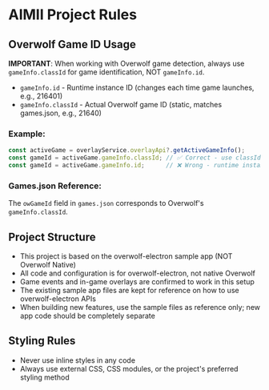 # AIMII Project Rules

## Overwolf Game ID Usage

**IMPORTANT**: When working with Overwolf game detection, always use `gameInfo.classId` for game identification, NOT `gameInfo.id`.

- `gameInfo.id` - Runtime instance ID (changes each time game launches, e.g., 216401)
- `gameInfo.classId` - Actual Overwolf game ID (static, matches games.json, e.g., 21640)

### Example:
```typescript
const activeGame = overlayService.overlayApi?.getActiveGameInfo();
const gameId = activeGame.gameInfo.classId; // ✅ Correct - use classId
const gameId = activeGame.gameInfo.id;      // ❌ Wrong - runtime instance ID
```

### Games.json Reference:
The `owGameId` field in `games.json` corresponds to Overwolf's `gameInfo.classId`.

## Project Structure

- This project is based on the overwolf-electron sample app (NOT Overwolf Native)
- All code and configuration is for overwolf-electron, not native Overwolf
- Game events and in-game overlays are confirmed to work in this setup
- The existing sample app files are kept for reference on how to use overwolf-electron APIs
- When building new features, use the sample files as reference only; new app code should be completely separate

## Styling Rules

- Never use inline styles in any code
- Always use external CSS, CSS modules, or the project's preferred styling method